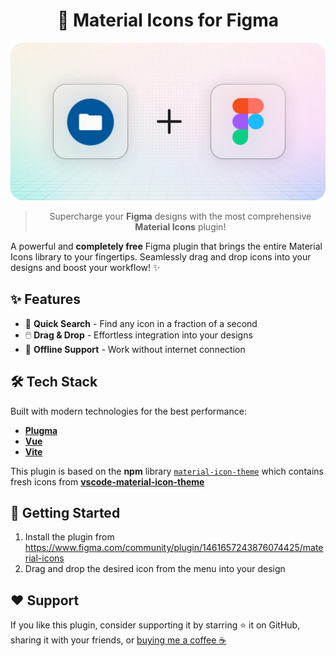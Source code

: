 <!-- markdownlint-disable first-line-h1 heading-start-left -->
<!-- markdownlint-disable-next-line -->
<div align="center">

  # 🍱 Material Icons for Figma

  ![banner](assets/banner.png)

  > Supercharge your **Figma** designs with the most comprehensive **Material Icons** plugin!
</div>

A powerful and **completely free** Figma plugin that brings the entire Material Icons library to your fingertips. Seamlessly drag and drop icons into your designs and boost your workflow! ✨

## ✨ Features

- 🎯 **Quick Search** - Find any icon in a fraction of a second
- 🖱️ **Drag & Drop** - Effortless integration into your designs
- 💾 **Offline Support** - Work without internet connection

## 🛠️ Tech Stack

Built with modern technologies for the best performance:

- [**Plugma**](https://www.plugma.dev/)
- [**Vue**](https://vuejs.org/)
- [**Vite**](https://vite.dev/)

This plugin is based on the **npm** library [`material-icon-theme`](https://www.npmjs.com/package/material-icon-theme) which contains fresh icons from [**vscode-material-icon-theme**](https://github.com/material-extensions/vscode-material-icon-theme)

## 🚀 Getting Started

1. Install the plugin from https://www.figma.com/community/plugin/1461657243876074425/material-icons
2. Drag and drop the desired icon from the menu into your design

<!-- TODO: Add demonstration gif -->

## ❤️ Support

If you like this plugin, consider supporting it by starring ⭐ it on GitHub, sharing it with your friends, or [buying me a coffee ☕](https://github.com/okineadev/material-icons-figma-plugin?sponsor=1)
